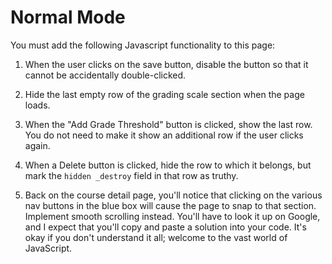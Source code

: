 # Normal Mode

You must add the following Javascript functionality to this page:<br>

1. When the user clicks on the save button, disable the button so that it cannot be accidentally double-clicked.<br>

2. Hide the last empty row of the grading scale section when the page loads.<br>

3. When the "Add Grade Threshold" button is clicked, show the last row. You do not need to make it show an additional row if the user clicks again.<br>

4. When a Delete button is clicked, hide the row to which it belongs, but mark the `hidden _destroy` field in that row as truthy. <br>

5. Back on the course detail page, you'll notice that clicking on the various nav buttons in the blue box will cause the page to snap to that section. Implement smooth scrolling instead. You'll have to look it up on Google, and I expect that you'll copy and paste a solution into your code. It's okay if you don't understand it all; welcome to the vast world of JavaScript.
